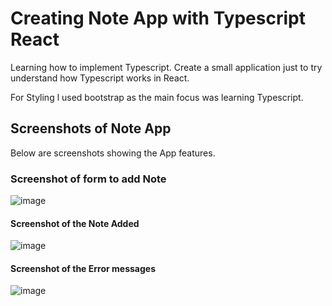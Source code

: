 # Creating Note App with Typescript React 

Learning how to implement Typescript. Create a small application just to try understand how Typescript works in React. 

For Styling l used bootstrap as the main focus was learning Typescript.

## Screenshots of Note App
Below are screenshots showing the App features.
### Screenshot of form to add Note
![image](https://res.cloudinary.com/db4oy473k/image/upload/v1637117000/Note%20App%20-%20Typescript/Screen_Shot_2021-11-16_at_9.40.44_PM_q8o3jr.png)

#### Screenshot of the Note Added
![image](https://res.cloudinary.com/db4oy473k/image/upload/v1637117134/Note%20App%20-%20Typescript/Screen_Shot_2021-11-16_at_9.41.06_PM_ycs4ah.png)

#### Screenshot of the Error messages
![image](https://res.cloudinary.com/db4oy473k/image/upload/v1637117369/Note%20App%20-%20Typescript/Screen_Shot_2021-11-16_at_9.41.19_PM_peryen.png)



